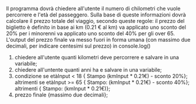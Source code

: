 Il programma dovrà chiedere all'utente il numero di chilometri che vuole percorrere e l'età del passeggero.
Sulla base di queste informazioni dovrà calcolare il prezzo totale del viaggio, secondo queste regole:
il prezzo del biglietto è definito in base ai km (0.21 € al km)
va applicato uno sconto del 20% per i minorenni
va applicato uno sconto del 40% per gli over 65.
L'output del prezzo finale va messo fuori in forma umana (con massimo due decimali, per indicare centesimi sul prezzo) in console.log()

1. chiedere all'utente quanti kilometri deve percorrere e salvare in una variabile;
2. chiedere all'untente quanti anni ha e salvare in una variabile;
3. condizione se etàInput < 18 { Stampo (kmInput * 0.21€) - sconto 20%}; altrimenti se etàInput >= 65 { Stampo: (kmInput * 0.21€) - sconto 40%}; altrimenti { Stampo: (kmInput * 0.21€)};
4. prezzo finale {massimo due decimali};